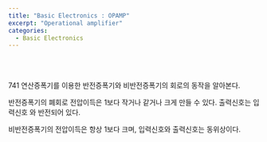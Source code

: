 ```yaml
---
title: "Basic Electronics : OPAMP"
excerpt: "Operational amplifier"
categories:
  - Basic Electronics
---
```


<br>

<br>

741 연산증폭기를 이용한 반전증폭기와 비반전증폭기의 회로의 동작을 알아본다.

반전증폭기의 폐회로 전압이득은 1보다 작거나 같거나 크게 만들 수 있다. 출력신호는 입력신호 와 반전되어 있다.

비반전증폭기의 전압이득은 항상 1보다 크며, 입력신호와 출력신호는 동위상이다.

<br>

<br>
